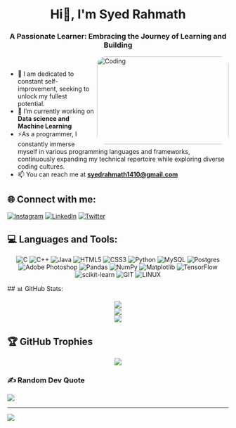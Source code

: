 <h1 align="center">Hi👋, I'm Syed Rahmath</h1>
<p></p>

<h3 align="center">A Passionate Learner: Embracing the Journey of Learning and Building</h3>
<img align="right" alt="Coding" height="200"width="300" src="https://media.giphy.com/media/qgQUggAC3Pfv687qPC/giphy.gif" style="display: inline-block; border-radius: 20px; overflow: hidden;">	

<br>

- 🔭 I am dedicated to constant self-improvement, seeking to unlock my fullest potential.<br>
- 🌱 I’m currently working on **Data science and Machine Learning**<br>
- ⚡As a programmer, I constantly immerse myself in various programming languages and frameworks, continuously expanding my technical repertoire while exploring diverse coding cultures.<br>
- 📫 You can reach me at **syedrahmath1410@gmail.com**


## 🌐 Connect with me:
[![Instagram](https://img.shields.io/badge/Instagram-%23E4405F.svg?logo=Instagram&logoColor=white)](https://instagram.com/syed.rahmath.14) [![LinkedIn](https://img.shields.io/badge/LinkedIn-%230077B5.svg?logo=linkedin&logoColor=white)](https://linkedin.com/in/syed-rahmath) [![Twitter](https://img.shields.io/badge/Twitter-%231DA1F2.svg?logo=Twitter&logoColor=white)](https://twitter.com/syedrahmath1410) 

## 💻 Languages and Tools:
<div align="center">
  
![C](https://img.shields.io/badge/c-%2300599C.svg?style=for-the-badge&logo=c&logoColor=white) ![C++](https://img.shields.io/badge/c++-%2300599C.svg?style=for-the-badge&logo=c%2B%2B&logoColor=white) ![Java](https://img.shields.io/badge/java-%23ED8B00.svg?style=for-the-badge&logo=openjdk&logoColor=white) ![HTML5](https://img.shields.io/badge/html5-%23E34F26.svg?style=for-the-badge&logo=html5&logoColor=white) ![CSS3](https://img.shields.io/badge/css3-%231572B6.svg?style=for-the-badge&logo=css3&logoColor=white) ![Python](https://img.shields.io/badge/python-3670A0?style=for-the-badge&logo=python&logoColor=ffdd54) ![MySQL](https://img.shields.io/badge/mysql-%2300000f.svg?style=for-the-badge&logo=mysql&logoColor=white) ![Postgres](https://img.shields.io/badge/postgres-%23316192.svg?style=for-the-badge&logo=postgresql&logoColor=white) ![Adobe Photoshop](https://img.shields.io/badge/adobe%20photoshop-%2331A8FF.svg?style=for-the-badge&logo=adobe%20photoshop&logoColor=white) ![Pandas](https://img.shields.io/badge/pandas-%23150458.svg?style=for-the-badge&logo=pandas&logoColor=white) ![NumPy](https://img.shields.io/badge/numpy-%23013243.svg?style=for-the-badge&logo=numpy&logoColor=white) ![Matplotlib](https://img.shields.io/badge/Matplotlib-%23ffffff.svg?style=for-the-badge&logo=Matplotlib&logoColor=black) ![TensorFlow](https://img.shields.io/badge/TensorFlow-%23FF6F00.svg?style=for-the-badge&logo=TensorFlow&logoColor=white) ![scikit-learn](https://img.shields.io/badge/scikit--learn-%23F7931E.svg?style=for-the-badge&logo=scikit-learn&logoColor=white) ![GIT](https://img.shields.io/badge/Git-fc6d26?style=for-the-badge&logo=git&logoColor=white) ![LINUX](https://img.shields.io/badge/Linux-FCC624?style=for-the-badge&logo=linux&logoColor=black)

</div>
## 📊 GitHub Stats:
<div align="center">
  
![](https://github-readme-stats.vercel.app/api?username=sdrahmath&theme=algolia&hide_border=false&include_all_commits=false&count_private=false)<br/>
![](https://github-readme-streak-stats.herokuapp.com/?user=sdrahmath&theme=algolia&hide_border=false)<br/>
![](https://github-readme-stats.vercel.app/api/top-langs/?username=sdrahmath&theme=algolia&hide_border=false&include_all_commits=false&count_private=false&layout=compact)

</div>

## 🏆 GitHub Trophies
<div align="center">

![](https://github-profile-trophy.vercel.app/?username=sdrahmath&theme=algolia&no-frame=false&no-bg=true&margin-w=4)
 
</div>

### ✍️ Random Dev Quote


![](https://quotes-github-readme.vercel.app/api?type=horizontal&theme=tokyonight)

---
[![](https://visitcount.itsvg.in/api?id=sdrahmath&icon=5&color=1)](https://visitcount.itsvg.in)

